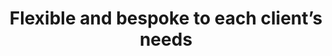 ---
order: 3
icon: "/icons/puzzle.svg"
title: "<b>Flexible and bespoke</b> to each client’s needs"
type: "locations"
---